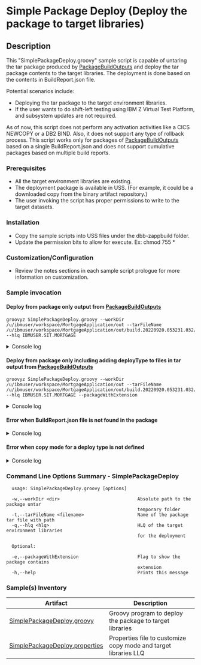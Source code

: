 # Simple Package Deploy (Deploy the package to target libraries)
## Description
This "SimplePackageDeploy.groovy" sample script is capable of untaring the tar package produced by [PackageBuildOutputs](../PackageBuildOutputs/) and deploy the tar package contents to the target libraries. The deployment is done based on the contents in BuildReport.json file.

Potential scenarios include:
* Deploying the tar package to the target environment libraries.
* If the user wants to do shift-left testing using IBM Z Virtual Test Platform, and subsystem updates are not required.

As of now, this script does not perform any activation activities like a CICS NEWCOPY or a DB2 BIND. Also, it does not support any type of rollback process.
This script works only for packages of [PackageBuildOutputs](../PackageBuildOutputs/) based on a single BuildReport.json and does not support cumulative packages based on multiple build reports.

### Prerequisites

* All the target environment libraries are existing.
* The deployment package is available in USS. (For example, it could be a downloaded copy from the binary artifact repository.)
* The user invoking the script has proper permissions to write to the target datasets.

### Installation
* Copy the sample scripts into USS files under the dbb-zappbuild folder.
* Update the permission bits to allow for execute. Ex: chmod 755 *

### Customization/Configuration
* Review the notes sections in each sample script prologue for more information on customization.

### Sample invocation

#### Deploy from package only output from [PackageBuildOutputs](../PackageBuildOutputs/)
```
groovyz SimplePackageDeploy.groovy --workDir /u/ibmuser/workspace/MortgageApplication/out --tarFileName /u/ibmuser/workspace/MortgageApplication/out/build.20220920.053231.032/packageWithoutExtn.tar --hlq IBMUSER.SIT.MORTGAGE
```

<details>
  <summary>Console log</summary>

SimplePackageDeploy console output

```
** SimplePackageDeploy start at 20221117.051945.019
** Properties at startup:
     targetLibLLQMap -> {"JCL": "JCL", "DBRM": "DBRM", "LOAD": "LOAD", "CICSLOAD": "CICSLOAD", "MAPLOAD": "MAPLOAD", "IMSLOAD": "IMSLOAD"}
     packageWithExtension -> false
     tarFileName -> /u/ibmuser/workspace/MortgageApplication/out/build.20220920.053231.032/packageWithoutExtn.tar
     copyModeMap -> {"JCL": "TEXT", "DBRM": "BINARY", "LOAD": "LOAD", "CICSLOAD": "LOAD", "MAPLOAD": "LOAD", "IMSLOAD": "LOAD"}
     startTime -> 20221117.051945.019
     hlq -> IBMUSER.SIT.MORTGAGE
     workDir -> /u/ibmuser/workspace/MortgageApplication/out

** Created tar file extract directory /u/ibmuser/workspace/MortgageApplication/out/DeployFiles_20221117.051945.019
** Untarring file /u/ibmuser/workspace/MortgageApplication/out/build.20220920.053231.032/packageWithoutExtn.tar to /u/ibmuser/workspace/MortgageApplication/out/DeployFiles_20221117.051945.019.

** Deploying the contents in /u/ibmuser/workspace/MortgageApplication/out/DeployFiles_20221117.051945.019/BuildReport.json
     Copied file IBMUSER.MORT0001.LOAD/EPSMORT to target library IBMUSER.SIT.MORTGAGE.MAPLOAD using DBB CopyMode LOAD
     Copied file IBMUSER.MORT0001.LOAD/EPSMLIS to target library IBMUSER.SIT.MORTGAGE.MAPLOAD using DBB CopyMode LOAD
     Copied file IBMUSER.MORT0001.LOAD/EPSCSMRT to target library IBMUSER.SIT.MORTGAGE.CICSLOAD using DBB CopyMode LOAD
     Copied file IBMUSER.MORT0001.DBRM/EPSCMORT to target library IBMUSER.SIT.MORTGAGE.DBRM using DBB CopyMode BINARY
     Copied file IBMUSER.MORT0001.LOAD/EPSCMORT to target library IBMUSER.SIT.MORTGAGE.CICSLOAD using DBB CopyMode LOAD
     Copied file IBMUSER.MORT0001.LOAD/DATEVAL to target library IBMUSER.SIT.MORTGAGE.LOAD using DBB CopyMode LOAD
     Copied file IBMUSER.MORT0001.LOAD/LENPGM to target library IBMUSER.SIT.MORTGAGE.LOAD using DBB CopyMode LOAD
** Cleaning up the temporary folder - /u/ibmuser/workspace/MortgageApplication/out/DeployFiles_20221117.051945.019 

** Build finished
```
</details>


#### Deploy from package only including adding deployType to files in tar output from [PackageBuildOutputs](../PackageBuildOutputs/)
```
groovyz SimplePackageDeploy.groovy --workDir /u/ibmuser/workspace/MortgageApplication/out --tarFileName /u/ibmuser/workspace/MortgageApplication/out/build.20220920.053231.032/packageWithExtn.tar --hlq IBMUSER.SIT.MORTGAGE --packageWithExtension
```

<details>
  <summary>Console log</summary>

SimplePackageDeploy console output

```
** SimplePackageDeploy start at 20221117.052226.022
** Properties at startup:
     targetLibLLQMap -> {"JCL": "JCL", "DBRM": "DBRM", "LOAD": "LOAD", "CICSLOAD": "CICSLOAD", "MAPLOAD": "MAPLOAD", "IMSLOAD": "IMSLOAD"}
     packageWithExtension -> true
     tarFileName -> /u/ibmuser/workspace/MortgageApplication/out/build.20220920.053231.032/packageWithExtn.tar
     copyModeMap -> {"JCL": "TEXT", "DBRM": "BINARY", "LOAD": "LOAD", "CICSLOAD": "LOAD", "MAPLOAD": "LOAD", "IMSLOAD": "LOAD"}
     startTime -> 20221117.052226.022
     hlq -> IBMUSER.SIT.MORTGAGE
     workDir -> /u/ibmuser/workspace/MortgageApplication/out

** Created tar file extract directory /u/ibmuser/workspace/MortgageApplication/out/DeployFiles_20221117.052226.022
** Untarring file /u/ibmuser/workspace/MortgageApplication/out/build.20220920.053231.032/packageWithExtn.tar to /u/ibmuser/workspace/MortgageApplication/out/DeployFiles_20221117.052226.022.

** Deploying the contents in /u/ibmuser/workspace/MortgageApplication/out/DeployFiles_20221117.052226.022/BuildReport.json
     Copied file IBMUSER.MORT0001.LOAD/EPSMORT to target library IBMUSER.SIT.MORTGAGE.MAPLOAD using DBB CopyMode LOAD
     Copied file IBMUSER.MORT0001.LOAD/EPSMLIS to target library IBMUSER.SIT.MORTGAGE.MAPLOAD using DBB CopyMode LOAD
     Copied file IBMUSER.MORT0001.LOAD/EPSCSMRT to target library IBMUSER.SIT.MORTGAGE.CICSLOAD using DBB CopyMode LOAD
     Copied file IBMUSER.MORT0001.DBRM/EPSCMORT to target library IBMUSER.SIT.MORTGAGE.DBRM using DBB CopyMode BINARY
     Copied file IBMUSER.MORT0001.LOAD/EPSCMORT to target library IBMUSER.SIT.MORTGAGE.CICSLOAD using DBB CopyMode LOAD
     Copied file IBMUSER.MORT0001.LOAD/DATEVAL to target library IBMUSER.SIT.MORTGAGE.LOAD using DBB CopyMode LOAD
     Copied file IBMUSER.MORT0001.LOAD/LENPGM to target library IBMUSER.SIT.MORTGAGE.LOAD using DBB CopyMode LOAD
** Cleaning up the temporary folder - /u/ibmuser/workspace/MortgageApplication/out/DeployFiles_20221117.052226.022 

** Build finished
```
</details>

#### Error when BuildReport.json file is not found in the package

<details>
  <summary>Console log</summary>

SimplePackageDeploy console output

```
** SimplePackageDeploy start at 20221117.052620.026
** Properties at startup:
     targetLibLLQMap -> {"JCL": "JCL", "DBRM": "DBRM", "LOAD": "LOAD", "CICSLOAD": "CICSLOAD", "MAPLOAD": "MAPLOAD", "IMSLOAD": "IMSLOAD"}
     packageWithExtension -> false
     tarFileName -> /u/ibmuser/workspace/MortgageApplication/out/multiBuildPackageWithoutExtn.tar
     copyModeMap -> {"JCL": "TEXT", "DBRM": "BINARY", "LOAD": "LOAD", "CICSLOAD": "LOAD", "MAPLOAD": "LOAD", "IMSLOAD": "LOAD"}
     startTime -> 20221117.052620.026
     hlq -> IBMUSER.SIT.MORTGAGE
     workDir -> /u/ibmuser/workspace/MortgageApplication/out

** Created tar file extract directory /u/ibmuser/workspace/MortgageApplication/out/DeployFiles_20221117.052620.026
** Untarring file /u/ibmuser/workspace/MortgageApplication/out/multiBuildPackageWithoutExtn.tar to /u/ibmuser/workspace/MortgageApplication/out/DeployFiles_20221117.052620.026.

** Build report data at /u/ibmuser/workspace/MortgageApplication/out/DeployFiles_20221117.052620.026/BuildReport.json not found
** Deployment stopped
** Cleaning up the temporary folder - /u/ibmuser/workspace/MortgageApplication/out/DeployFiles_20221117.052620.026 

** Build finished
```
</details>


#### Error when copy mode for a deploy type is not defined

<details>
  <summary>Console log</summary>

SimplePackageDeploy console output

```
** SimplePackageDeploy start at 20221117.052757.027
** Properties at startup:
     targetLibLLQMap -> {"JCL": "JCL", "DBRM": "DBRM", "LOAD": "LOAD", "CICSLOAD": "CICSLOAD", "MAPLOAD": "MAPLOAD", "IMSLOAD": "IMSLOAD"}
     packageWithExtension -> false
     tarFileName -> /u/ibmuser/workspace/MortgageApplication/out/build.20220920.053231.032/packageWithoutExtn.tar
     copyModeMap -> {"JCL": "TEXT", "DBRM": "BINARY", "LOAD": "LOAD", "MAPLOAD": "LOAD", "IMSLOAD": "LOAD"}
     startTime -> 20221117.052757.027
     hlq -> IBMUSER.SIT.MORTGAGE
     workDir -> /u/ibmuser/workspace/MortgageApplication/out

** Created tar file extract directory /u/ibmuser/workspace/MortgageApplication/out/DeployFiles_20221117.052757.027
** Untarring file /u/ibmuser/workspace/MortgageApplication/out/build.20220920.053231.032/packageWithoutExtn.tar to /u/ibmuser/workspace/MortgageApplication/out/DeployFiles_20221117.052757.027.

** Deploying the contents in /u/ibmuser/workspace/MortgageApplication/out/DeployFiles_20221117.052757.027/BuildReport.json
     Copied file IBMUSER.MORT0001.LOAD/EPSMORT to target library IBMUSER.SIT.MORTGAGE.MAPLOAD using DBB CopyMode LOAD
     Copied file IBMUSER.MORT0001.LOAD/EPSMLIS to target library IBMUSER.SIT.MORTGAGE.MAPLOAD using DBB CopyMode LOAD
     !ERROR: DEPLOYMENT FAILED
     !ERROR: SOURCE FILE NOT DEPLOYED : IBMUSER.MORT0001.LOAD/EPSCSMRT
     !ERROR: DBB COPY MODE NOT DEFINED FOR DEPLOY TYPE : CICSLOAD
** Cleaning up the temporary folder - /u/ibmuser/workspace/MortgageApplication/out/DeployFiles_20221117.052757.027 

** Build finished
```
</details>


### Command Line Options Summary - SimplePackageDeploy
```
  usage: SimplePackageDeploy.groovy [options]
 
  -w,--workDir <dir>                             Absolute path to the package untar 
                                                 temporary folder
  -t,--tarFileName <filename>                    Name of the package tar file with path
  -q,--hlq <hlq>                                 HLQ of the target environment libraries 
                                                 for the deployment 
                                                                                                                                          
  Optional:
  
  -e,--packageWithExtension                      Flag to show the package contains 
                                                 extension 
  -h,--help                                      Prints this message
```

### Sample(s) Inventory

Artifact | Description
---------- | ----------------------------------------------------------------------------------------
[SimplePackageDeploy.groovy](SimplePackageDeploy.groovy) | Groovy program to deploy the package to target libraries
[SimplePackageDeploy.properties](SimplePackageDeploy.properties) | Properties file to customize copy mode and target libraries LLQ

